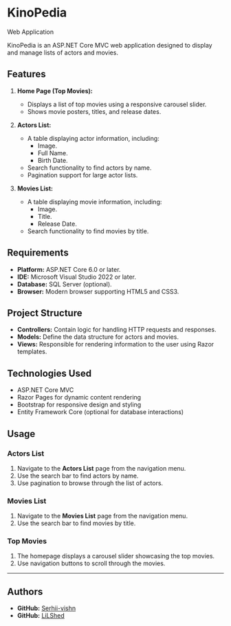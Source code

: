 # KinoPedia 
Web Application

KinoPedia is an ASP.NET Core MVC web application designed to display and manage lists of actors and movies.

## Features

1. **Home Page (Top Movies):**
   - Displays a list of top movies using a responsive carousel slider.
   - Shows movie posters, titles, and release dates.

2. **Actors List:**
   - A table displaying actor information, including:
     - Image.
     - Full Name.
     - Birth Date.
   - Search functionality to find actors by name.
   - Pagination support for large actor lists.

3. **Movies List:**
   - A table displaying movie information, including:
     - Image.
     - Title.
     - Release Date.
   - Search functionality to find movies by title.
   
## Requirements

- **Platform:** ASP.NET Core 6.0 or later.
- **IDE:** Microsoft Visual Studio 2022 or later.
- **Database:** SQL Server (optional).
- **Browser:** Modern browser supporting HTML5 and CSS3.

## Project Structure

- **Controllers:** Contain logic for handling HTTP requests and responses.
- **Models:** Define the data structure for actors and movies.
- **Views:** Responsible for rendering information to the user using Razor templates.

## Technologies Used

- ASP.NET Core MVC
- Razor Pages for dynamic content rendering
- Bootstrap for responsive design and styling
- Entity Framework Core (optional for database interactions)

## Usage

### Actors List
1. Navigate to the **Actors List** page from the navigation menu.
2. Use the search bar to find actors by name.
3. Use pagination to browse through the list of actors.

### Movies List
1. Navigate to the **Movies List** page from the navigation menu.
2. Use the search bar to find movies by title.

### Top Movies
1. The homepage displays a carousel slider showcasing the top movies.
2. Use navigation buttons to scroll through the movies.

---

## Authors

- **GitHub:** [Serhii-vishn]([[https://github.com/Serhii-vishn]](https://github.com/Serhii-vishn))
- **GitHub:** [LiLShed]([[https://github.com/LiLShed](https://github.com/Serhii-vishn)](https://github.com/LiLShed))
